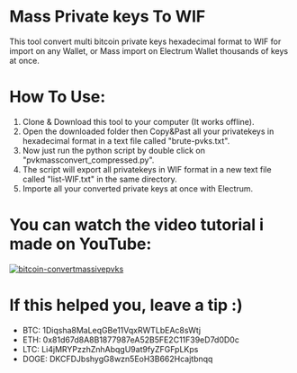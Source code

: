 # Mass Private keys To WIF
This tool convert multi bitcoin private keys hexadecimal format to WIF for import on any Wallet, or Mass import on Electrum Wallet thousands of keys at once.

# How To Use:
1) Clone & Download this tool to your computer (It works offline).
2) Open the downloaded folder then Copy&Past all your privatekeys in hexadecimal format in a text file called "brute-pvks.txt".
3) Now just run the python script by double click on "pvkmassconvert_compressed.py".
4) The script will export all privatekeys in WIF format in a new text file called "list-WIF.txt" in the same directory.
5) Importe all your converted private keys at once with Electrum.


# You can watch the video tutorial i made on YouTube:
[![bitcoin-convertmassivepvks](https://i.imgur.com/LNil7QN.png)](https://www.youtube.com/watch?v=_KznkWyNCMk)


# If this helped you, leave a tip :)
- BTC: 1Diqsha8MaLeqGBe11VqxRWTLbEAc8sWtj
- ETH: 0x81d67d8A8B1877987eA52B5FE2C11F39eD7d0D0c
- LTC: Li4jMRYPzzhZnhAbqgU9at9fyZFGFpLKps
- DOGE: DKCFDJbshygG8wzn5EoH3B662Hcajtbnqq
